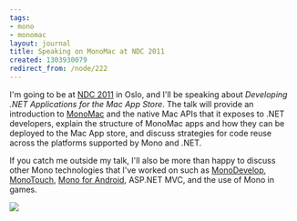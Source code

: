 ```yaml
---
tags:
- mono
- monomac
layout: journal
title: Speaking on MonoMac at NDC 2011
created: 1303930079
redirect_from: /node/222
---
```

I'm going to be at <a href="http://ndc2011.no">NDC 2011</a> in Oslo, and I'll be speaking about <em>Developing .NET Applications for the Mac App Store</em>. The talk will provide an introduction to <a href="http://www.mono-project.com/MonoMac">MonoMac</a> and the native Mac APIs that it exposes to .NET developers, explain the structure of MonoMac apps and how they can be deployed to the Mac App store, and discuss strategies for code reuse across the platforms supported by Mono and .NET.<!--break-->

If you catch me outside my talk, I'll also be more than happy to discuss other Mono technologies that I've worked on such as <a href="http://monodevelop.com">MonoDevelop</a>, <a href="http://monotouch.net">MonoTouch</a>, <a href="http://mono-android.net">Mono for Android</a>, ASP.NET MVC, and the use of Mono in games.

<a href="http://ndc2011.no"><img src="https://mhut.ch/files/images/ndc2011_logo.jpg" style="display:block;margin-left:auto;margin-right:auto;" /></a>
